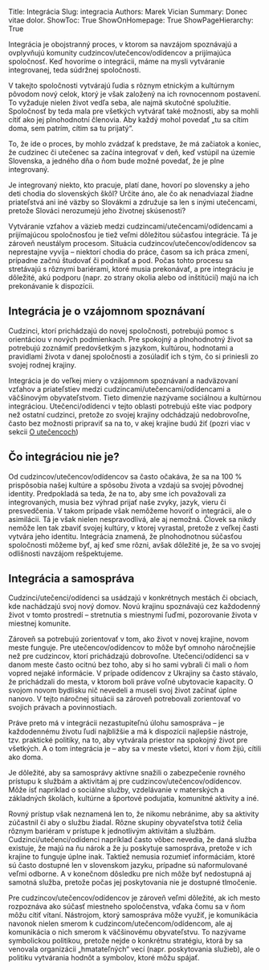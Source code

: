 Title: Integrácia
Slug: integracia
Authors: Marek Vician
Summary: Donec vitae dolor.
ShowToc: True
ShowOnHomepage: True
ShowPageHierarchy: True

Integrácia je <span class="highlight">obojstranný proces</span>, v ktorom sa navzájom spoznávajú a ovplyvňujú komunity cudzincov/utečencov/odídencov a prijímajúca spoločnosť. <span class="highlight">Keď hovoríme o integrácii, máme na mysli vytváranie integrovanej, teda súdržnej spoločnosti</span>.

<span class="highlight">V takejto spoločnosti vytvárajú ľudia s rôznym etnickým a kultúrnym pôvodom nový celok, ktorý je však založený na ich rovnocennom postavení</span>. To vyžaduje nielen život vedľa seba, ale najmä skutočné spolužitie. Spoločnosť by teda mala <span class="highlight">pre všetkých vytvárať také možnosti, aby sa mohli cítiť ako jej plnohodnotní členovia</span>. Aby každý mohol povedať „tu sa cítim doma, sem patrím, cítim sa tu prijatý“.

To, že ide o proces, by mohlo zvádzať k predstave, že má začiatok a koniec, že cudzinec či utečenec sa začína integrovať v deň, keď vstúpil na územie Slovenska, a jedného dňa o ňom bude možné povedať, že je plne integrovaný.

Je integrovaný niekto, kto pracuje, platí dane, hovorí po slovensky a jeho deti chodia do slovenských škôl? Určite áno, ale čo ak nenadviazal žiadne priateľstvá ani iné väzby so Slovákmi a združuje sa len s inými utečencami, pretože Slováci nerozumejú jeho životnej skúsenosti?

Vytváranie vzťahov a väzieb medzi cudzincami/utečencami/odídencami a prijímajúcou spoločnosťou je tiež veľmi dôležitou súčasťou integrácie. Tá je zároveň neustálym procesom. Situácia cudzincov/utečencov/odídencov sa neprestajne vyvíja – niektorí chodia do práce, časom sa ich práca zmení, prípadne začnú študovať či podnikať a pod. Počas tohto procesu sa stretávajú s rôznymi bariérami, ktoré musia prekonávať, a pre integráciu je dôležité, akú podporu (napr. zo strany okolia alebo od inštitúcií) majú na ich prekonávanie k dispozícii.

## Integrácia je o vzájomnom spoznávaní

Cudzinci, ktorí prichádzajú do novej spoločnosti, potrebujú pomoc s orientáciou v nových podmienkach. Pre spokojný a plnohodnotný život sa potrebujú zoznámiť predovšetkým s jazykom, kultúrou, hodnotami a pravidlami života v danej spoločnosti a zosúladiť ich s tým, čo si priniesli zo svojej rodnej krajiny.

Integrácia je do veľkej miery o vzájomnom spoznávaní a nadväzovaní vzťahov a priateľstiev medzi cudzincami/utečencami/odídencami a väčšinovým obyvateľstvom. Tieto dimenzie nazývame sociálnou a kultúrnou integráciou. Utečenci/odídenci v tejto oblasti potrebujú ešte viac podpory než ostatní cudzinci, pretože zo svojej krajiny odchádzajú nedobrovoľne, často bez možnosti pripraviť sa na to, v akej krajine budú žiť (pozri viac v sekcii [O utečencoch](/o-utecencoch))

## Čo integráciou nie je?

Od cudzincov/utečencov/odídencov sa často očakáva, že sa na 100 % prispôsobia našej kultúre a spôsobu života a vzdajú sa svojej pôvodnej identity. Predpokladá sa teda, že na to, aby sme ich považovali za integrovaných, musia bez výhrad prijať naše zvyky, jazyk, vieru či presvedčenia. V takom prípade však nemôžeme hovoriť o integrácii, ale o asimilácii. Tá je však nielen nespravodlivá, ale aj nemožná. Človek sa nikdy nemôže len tak zbaviť svojej kultúry, v ktorej vyrastal, pretože z veľkej časti vytvára jeho identitu. Integrácia znamená, že plnohodnotnou súčasťou spoločnosti môžeme byť, aj keď sme rôzni, avšak dôležité je, že sa vo svojej odlišnosti navzájom rešpektujeme.

## Integrácia a samospráva

Cudzinci/utečenci/odídenci sa usádzajú v konkrétnych mestách či obciach, kde nachádzajú svoj nový domov. Novú krajinu spoznávajú cez každodenný život v tomto prostredí – stretnutia s miestnymi ľuďmi, pozorovanie života v miestnej komunite.

Zároveň sa potrebujú zorientovať v tom, ako život v novej krajine, novom meste funguje. Pre utečencov/odídencov to môže byť omnoho náročnejšie než pre cudzincov, ktorí prichádzajú dobrovoľne. Utečenci/odídenci sa v danom meste často ocitnú bez toho, aby si ho sami vybrali či mali o ňom vopred nejaké informácie. V prípade odídencov z Ukrajiny sa často stávalo, že prichádzali do mesta, v ktorom boli práve voľné ubytovacie kapacity. O svojom novom bydlisku nič nevedeli a museli svoj život začínať úplne nanovo. V tejto náročnej situácii sa zároveň potrebovali zorientovať vo svojich právach a povinnostiach.

Práve preto má <span class="highlight">v integrácii nezastupiteľnú úlohu samospráva</span> – je každodennému životu ľudí najbližšie a má k dispozícii najlepšie nástroje, tzv. praktické politiky, na to, aby vytvárala priestor na spokojný život pre všetkých. A o tom integrácia je – aby sa v meste všetci, ktorí v ňom žijú, cítili ako doma. 

Je dôležité, aby sa <span class="highlight">samosprávy aktívne snažili o zabezpečenie rovného prístupu k službám a aktivitám aj pre cudzincov/utečencov/odídencov</span>. Môže ísť napríklad o sociálne služby, vzdelávanie v materských a základných školách, kultúrne a športové podujatia, komunitné aktivity a iné. 

Rovný prístup však neznamená len to, že nikomu nebránime, aby sa aktivity zúčastnil či aby o službu žiadal. Rôzne skupiny obyvateľstva totiž čelia rôznym bariéram v prístupe k jednotlivým aktivitám a službám. Cudzinci/utečenci/odídenci napríklad často vôbec nevedia, že daná služba existuje, že majú na ňu nárok a že ju poskytuje samospráva, pretože v ich krajine to funguje úplne inak. Taktiež nemusia rozumieť informáciám, ktoré sú často dostupné len v slovenskom jazyku, prípadne sú naformulované veľmi odborne. A v konečnom dôsledku pre nich môže byť nedostupná aj samotná služba, pretože počas jej poskytovania nie je dostupné tlmočenie.

Pre cudzincov/utečencov/odídencov je zároveň veľmi dôležité, ak ich mesto rozpoznáva ako súčasť miestneho spoločenstva, vďaka čomu sa v ňom môžu cítiť vítaní. Nástrojom, ktorý samospráva môže využiť, je komunikácia navonok nielen smerom k cudzincom/utečencom/odídencom, ale aj komunikácia o nich smerom k väčšinovému obyvateľstvu. To nazývame symbolickou politikou, pretože nejde o konkrétnu stratégiu, ktorá by sa venovala organizácii „hmatateľných“ vecí (napr. poskytovania služieb), ale o politiku vytvárania hodnôt a symbolov, ktoré môžu spájať.

























